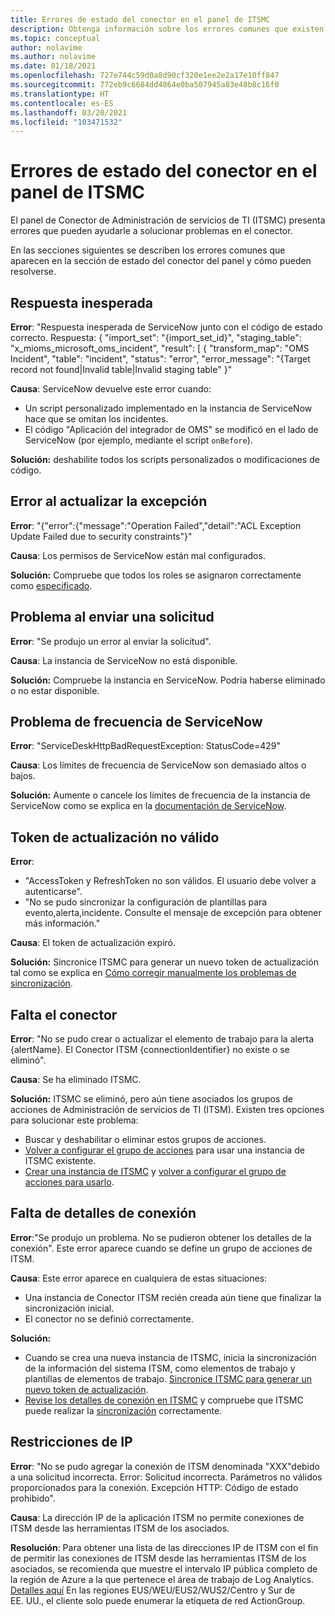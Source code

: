 ```yaml
---
title: Errores de estado del conector en el panel de ITSMC
description: Obtenga información sobre los errores comunes que existen en el panel de Conector de Administración de servicios de TI.
ms.topic: conceptual
author: nolavime
ms.author: nolavime
ms.date: 01/18/2021
ms.openlocfilehash: 727e744c59d0a8d90cf320e1ee2e2a17e10ff847
ms.sourcegitcommit: 772eb9c6684dd4864e0ba507945a83e48b8c16f0
ms.translationtype: HT
ms.contentlocale: es-ES
ms.lasthandoff: 03/20/2021
ms.locfileid: "103471532"
---
```

# <a name="connector-status-errors-in-the-itsmc-dashboard"></a>Errores de estado del conector en el panel de ITSMC

El panel de Conector de Administración de servicios de TI (ITSMC) presenta errores que pueden ayudarle a solucionar problemas en el conector.

En las secciones siguientes se describen los errores comunes que aparecen en la sección de estado del conector del panel y cómo pueden resolverse.

## <a name="unexpected-response"></a>Respuesta inesperada

**Error**: "Respuesta inesperada de ServiceNow junto con el código de estado correcto. Respuesta: { "import_set": "{import_set_id}", "staging_table": "x_mioms_microsoft_oms_incident", "result": [ { "transform_map": "OMS Incident", "table": "incident", "status": "error", "error_message": "{Target record not found|Invalid table|Invalid staging table" }"

**Causa**: ServiceNow devuelve este error cuando:

* Un script personalizado implementado en la instancia de ServiceNow hace que se omitan los incidentes.
* El código "Aplicación del integrador de OMS" se modificó en el lado de ServiceNow (por ejemplo, mediante el script `onBefore`).

**Solución:** deshabilite todos los scripts personalizados o modificaciones de código.

## <a name="exception-update-failure"></a>Error al actualizar la excepción

**Error**: "{"error":{"message":"Operation Failed","detail":"ACL Exception Update Failed due to security constraints"}"

**Causa**: Los permisos de ServiceNow están mal configurados.

**Solución:** Compruebe que todos los roles se asignaron correctamente como [especificado](itsmc-connections-servicenow.md#install-the-user-app-and-create-the-user-role).

## <a name="problem-sending-a-request"></a>Problema al enviar una solicitud

**Error**: "Se produjo un error al enviar la solicitud".

**Causa**: La instancia de ServiceNow no está disponible.

**Solución:** Compruebe la instancia en ServiceNow. Podría haberse eliminado o no estar disponible.

## <a name="servicenow-rate-problem"></a>Problema de frecuencia de ServiceNow

**Error**: "ServiceDeskHttpBadRequestException: StatusCode=429"

**Causa**: Los límites de frecuencia de ServiceNow son demasiado altos o bajos.

**Solución:** Aumente o cancele los límites de frecuencia de la instancia de ServiceNow como se explica en la [documentación de ServiceNow](https://docs.servicenow.com/bundle/london-application-development/page/integrate/inbound-rest/task/investigate-rate-limit-violations.html).

## <a name="invalid-refresh-token"></a>Token de actualización no válido

**Error**: 
  * "AccessToken y RefreshToken no son válidos. El usuario debe volver a autenticarse".
  * "No se pudo sincronizar la configuración de plantillas para evento,alerta,incidente. Consulte el mensaje de excepción para obtener más información."

**Causa**: El token de actualización expiró.

**Solución:** Sincronice ITSMC para generar un nuevo token de actualización tal como se explica en [Cómo corregir manualmente los problemas de sincronización](./itsmc-resync-servicenow.md).

## <a name="missing-connector"></a>Falta el conector

**Error**: "No se pudo crear o actualizar el elemento de trabajo para la alerta {alertName}. El Conector ITSM {connectionIdentifier} no existe o se eliminó".

**Causa**: Se ha eliminado ITSMC.

**Solución:** ITSMC se eliminó, pero aún tiene asociados los grupos de acciones de Administración de servicios de TI (ITSM). Existen tres opciones para solucionar este problema:

* Buscar y deshabilitar o eliminar estos grupos de acciones.
* [Volver a configurar el grupo de acciones](./itsmc-definition.md#create-itsm-work-items-from-azure-alerts) para usar una instancia de ITSMC existente.
* [Crear una instancia de ITSMC](./itsmc-definition.md#create-an-itsm-connection) y [volver a configurar el grupo de acciones para usarlo](itsmc-definition.md#create-itsm-work-items-from-azure-alerts).

## <a name="lack-of-connection-details"></a>Falta de detalles de conexión

**Error**:"Se produjo un problema. No se pudieron obtener los detalles de la conexión". Este error aparece cuando se define un grupo de acciones de ITSM.

**Causa**: Este error aparece en cualquiera de estas situaciones:

* Una instancia de Conector ITSM recién creada aún tiene que finalizar la sincronización inicial.
* El conector no se definió correctamente.

**Solución:** 

* Cuando se crea una nueva instancia de ITSMC, inicia la sincronización de la información del sistema ITSM, como elementos de trabajo y plantillas de elementos de trabajo. [Sincronice ITSMC para generar un nuevo token de actualización](./itsmc-resync-servicenow.md).
* [Revise los detalles de conexión en ITSMC](./itsmc-connections-servicenow.md#create-a-connection) y compruebe que ITSMC puede realizar la [sincronización](./itsmc-resync-servicenow.md) correctamente.


## <a name="ip-restrictions"></a>Restricciones de IP
**Error**: "No se pudo agregar la conexión de ITSM denominada "XXX"debido a una solicitud incorrecta. Error: Solicitud incorrecta. Parámetros no válidos proporcionados para la conexión. Excepción HTTP: Código de estado prohibido".

**Causa**: La dirección IP de la aplicación ITSM no permite conexiones de ITSM desde las herramientas ITSM de los asociados.

**Resolución**: Para obtener una lista de las direcciones IP de ITSM con el fin de permitir las conexiones de ITSM desde las herramientas ITSM de los asociados, se recomienda que muestre el intervalo IP pública completo de la región de Azure a la que pertenece el área de trabajo de Log Analytics. [Detalles aquí](https://www.microsoft.com/download/details.aspx?id=56519) En las regiones EUS/WEU/EUS2/WUS2/Centro y Sur de EE. UU., el cliente solo puede enumerar la etiqueta de red ActionGroup.
